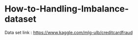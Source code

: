 # How-to-Handling-Imbalance-dataset

Data set link : https://www.kaggle.com/mlg-ulb/creditcardfraud
